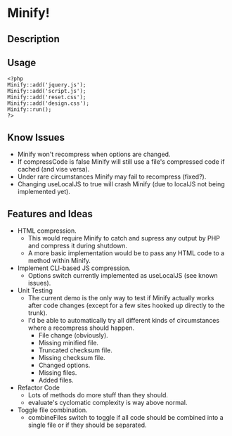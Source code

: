 # Minify! #

## Description ##

## Usage ##
	<?php
	Minify::add('jquery.js');
	Minify::add('script.js');
	Minify::add('reset.css');
	Minify::add('design.css');
	Minify::run();
	?>

## Know Issues ##
* Minify won't recompress when options are changed.
* If compressCode is false Minify will still use a file's compressed code if cached (and vise versa).
* Under rare circumstances Minify may fail to recompress (fixed?).
* Changing useLocalJS to true will crash Minify (due to localJS not being implemented yet).

## Features and Ideas ##
* HTML compression.
  * This would require Minify to catch and supress any output by PHP and compress it during shutdown.
  * A more basic implementation would be to pass any HTML code to a method within Minify. 
* Implement CLI-based JS compression.
  * Options switch currently implemented as useLocalJS (see known issues).
* Unit Testing
  * The current demo is the only way to test if Minify actually works after code changes (except for a few sites hooked up directly to the trunk).
  * I'd be able to automatically try all different kinds of circumstances where a recompress should happen.
    * File change (obviously).
    * Missing minified file.
    * Truncated checksum file.
    * Missing checksum file.
    * Changed options.
    * Missing files.
    * Added files.
* Refactor Code
  * Lots of methods do more stuff than they should.
  * evaluate's cyclomatic complexity is way above normal.
* Toggle file combination.
  * combineFiles switch to toggle if all code should be combined into a single file or if they should be separated.
 

